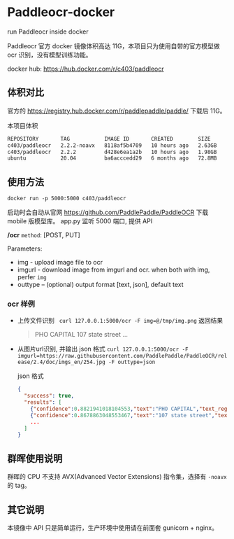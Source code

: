 # Paddleocr-docker
run Paddleocr inside docker

Paddleocr 官方 docker 镜像体积高达 11G，本项目只为使用自带的官方模型做 ocr 识别，没有模型训练功能。

docker hub: https://hub.docker.com/r/c403/paddleocr

## 体积对比
官方的 https://registry.hub.docker.com/r/paddlepaddle/paddle/ 下载后 11G。

本项目体积
```bash
REPOSITORY       TAG           IMAGE ID       CREATED        SIZE
c403/paddleocr   2.2.2-noavx   8118af5b4709   10 hours ago   2.63GB
c403/paddleocr   2.2.2         d428e6ea1a2b   10 hours ago   1.98GB
ubuntu           20.04         ba6acccedd29   6 months ago   72.8MB
```

## 使用方法
`docker run -p 5000:5000 c403/paddleocr`

启动时会自动从官网 https://github.com/PaddlePaddle/PaddleOCR 下载 mobile 版模型库。
app.py 监听 5000 端口, 提供 API

__/ocr__
`method`: [POST, PUT]

Parameters:

- img - upload image file to ocr
- imgurl - download image from imgurl and ocr. when both with img, perfer `img`
- outtype – (optional) output format [text, json], default text

### ocr 样例
- 上传文件识别
  ` curl 127.0.0.1:5000/ocr -F img=@/tmp/img.png`
  返回结果
  > PHO CAPITAL
  > 107 state street
  > ...

- 从图片url识别, 并输出 json 格式
  `curl 127.0.0.1:5000/ocr -F imgurl=https://raw.githubusercontent.com/PaddlePaddle/PaddleOCR/release/2.4/doc/imgs_en/254.jpg -F outtype=json`

  json 格式
  ```json
  {
    "success": true,
    "results": [
      {"confidence":0.8821941018104553,"text":"PHO CAPITAL","text_region":[[67.0,50.0],[327.0,45.0],[327.0,76.0],[68.0,82.0]]},
      {"confidence":0.8678863048553467,"text":"107 state street","text_region":[[73.0,92.0],[452.0,85.0],[453.0,115.0],[74.0,122.0]]},
      ...
    ]
  }
  ```

## 群晖使用说明
群晖的 CPU 不支持 AVX(Advanced Vector Extensions) 指令集，选择有 `-noavx` 的 tag。

## 其它说明
本镜像中 API 只是简单运行，生产环境中使用请在前面套 gunicorn + nginx。
